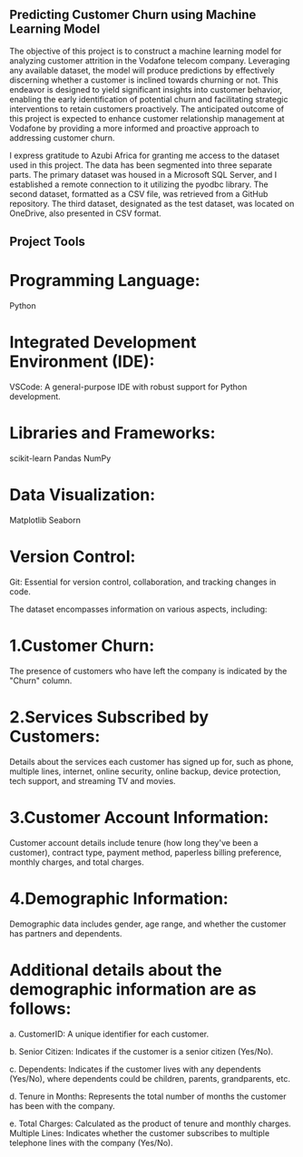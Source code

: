
## Predicting Customer Churn using Machine Learning Model

The objective of this project is to construct a machine learning model for analyzing customer attrition in the Vodafone telecom company. Leveraging any available dataset, the model will produce predictions by effectively discerning whether a customer is inclined towards churning or not. This endeavor is designed to yield significant insights into customer behavior, enabling the early identification of potential churn and facilitating strategic interventions to retain customers proactively. The anticipated outcome of this project is expected to enhance customer relationship management at Vodafone by providing a more informed and proactive approach to addressing customer churn.


I express gratitude to Azubi Africa for granting me access to the dataset used in this project. The data has been segmented into three separate parts. The primary dataset was housed in a Microsoft SQL Server, and I established a remote connection to it utilizing the pyodbc library. The second dataset, formatted as a CSV file, was retrieved from a GitHub repository. The third dataset, designated as the test dataset, was located on OneDrive, also presented in CSV format.


## Project Tools

# Programming Language:
Python

# Integrated Development Environment (IDE):
VSCode: A general-purpose IDE with robust support for Python development.

# Libraries and Frameworks:
scikit-learn
Pandas
NumPy

# Data Visualization:
Matplotlib
Seaborn

# Version Control:
Git: Essential for version control, collaboration, and tracking changes in code.

The dataset encompasses information on various aspects, including:

# 1.Customer Churn:

The presence of customers who have left the company is indicated by the "Churn" column.

# 2.Services Subscribed by Customers:

Details about the services each customer has signed up for, such as phone, multiple lines, internet, online security, online backup, device protection, tech support, and streaming TV and movies.

# 3.Customer Account Information:

Customer account details include tenure (how long they've been a customer), contract type, payment method, paperless billing preference, monthly charges, and total charges.

# 4.Demographic Information:

Demographic data includes gender, age range, and whether the customer has partners and dependents.

# Additional details about the demographic information are as follows:

a. CustomerID: A unique identifier for each customer.

b. Senior Citizen: Indicates if the customer is a senior citizen (Yes/No).

c. Dependents: Indicates if the customer lives with any dependents (Yes/No), where dependents could be children, parents, grandparents, etc.

d. Tenure in Months: Represents the total number of months the customer has been with the company.

e. Total Charges: Calculated as the product of tenure and monthly charges.
Multiple Lines: Indicates whether the customer subscribes to multiple telephone lines with the company (Yes/No).
